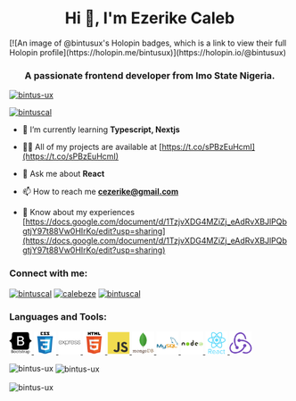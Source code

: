 <h1 align="center">Hi 👋, I'm Ezerike Caleb</h1>
[![An image of @bintusux's Holopin badges, which is a link to view their full Holopin profile](https://holopin.me/bintusux)](https://holopin.io/@bintusux)
<h3 align="center">A passionate frontend developer from Imo State Nigeria.</h3>

<p align="left"> <a href="https://github.com/ryo-ma/github-profile-trophy"><img src="https://github-profile-trophy.vercel.app/?username=bintus-ux" alt="bintus-ux" /></a> </p>

<p align="left"> <a href="https://twitter.com/bintuscal" target="blank"><img src="https://img.shields.io/twitter/follow/bintuscal?logo=twitter&style=for-the-badge" alt="bintuscal" /></a> </p>

- 🌱 I’m currently learning **Typescript, Nextjs**

- 👨‍💻 All of my projects are available at [https://t.co/sPBzEuHcmI](https://t.co/sPBzEuHcmI)

- 💬 Ask me about **React**

- 📫 How to reach me **cezerike@gmail.com**

- 📄 Know about my experiences [https://docs.google.com/document/d/1TzjvXDG4MZiZj_eAdRvXBJlPQbgtjY97t88Vw0HIrKo/edit?usp=sharing](https://docs.google.com/document/d/1TzjvXDG4MZiZj_eAdRvXBJlPQbgtjY97t88Vw0HIrKo/edit?usp=sharing)

<h3 align="left">Connect with me:</h3>
<p align="left">
<a href="https://twitter.com/bintuscal" target="blank"><img align="center" src="https://raw.githubusercontent.com/rahuldkjain/github-profile-readme-generator/master/src/images/icons/Social/twitter.svg" alt="bintuscal" height="30" width="40" /></a>
<a href="https://linkedin.com/in/calebeze" target="blank"><img align="center" src="https://raw.githubusercontent.com/rahuldkjain/github-profile-readme-generator/master/src/images/icons/Social/linked-in-alt.svg" alt="calebeze" height="30" width="40" /></a>
<a href="https://stackoverflow.com/users/bintuscal" target="blank"><img align="center" src="https://raw.githubusercontent.com/rahuldkjain/github-profile-readme-generator/master/src/images/icons/Social/stack-overflow.svg" alt="bintuscal" height="30" width="40" /></a>
</p>

<h3 align="left">Languages and Tools:</h3>
<p align="left"> <a href="https://getbootstrap.com" target="_blank" rel="noreferrer"> <img src="https://raw.githubusercontent.com/devicons/devicon/master/icons/bootstrap/bootstrap-plain-wordmark.svg" alt="bootstrap" width="40" height="40"/> </a> <a href="https://www.w3schools.com/css/" target="_blank" rel="noreferrer"> <img src="https://raw.githubusercontent.com/devicons/devicon/master/icons/css3/css3-original-wordmark.svg" alt="css3" width="40" height="40"/> </a> <a href="https://expressjs.com" target="_blank" rel="noreferrer"> <img src="https://raw.githubusercontent.com/devicons/devicon/master/icons/express/express-original-wordmark.svg" alt="express" width="40" height="40"/> </a> <a href="https://www.w3.org/html/" target="_blank" rel="noreferrer"> <img src="https://raw.githubusercontent.com/devicons/devicon/master/icons/html5/html5-original-wordmark.svg" alt="html5" width="40" height="40"/> </a> <a href="https://developer.mozilla.org/en-US/docs/Web/JavaScript" target="_blank" rel="noreferrer"> <img src="https://raw.githubusercontent.com/devicons/devicon/master/icons/javascript/javascript-original.svg" alt="javascript" width="40" height="40"/> </a> <a href="https://www.mongodb.com/" target="_blank" rel="noreferrer"> <img src="https://raw.githubusercontent.com/devicons/devicon/master/icons/mongodb/mongodb-original-wordmark.svg" alt="mongodb" width="40" height="40"/> </a> <a href="https://www.mysql.com/" target="_blank" rel="noreferrer"> <img src="https://raw.githubusercontent.com/devicons/devicon/master/icons/mysql/mysql-original-wordmark.svg" alt="mysql" width="40" height="40"/> </a> <a href="https://nodejs.org" target="_blank" rel="noreferrer"> <img src="https://raw.githubusercontent.com/devicons/devicon/master/icons/nodejs/nodejs-original-wordmark.svg" alt="nodejs" width="40" height="40"/> </a> <a href="https://reactjs.org/" target="_blank" rel="noreferrer"> <img src="https://raw.githubusercontent.com/devicons/devicon/master/icons/react/react-original-wordmark.svg" alt="react" width="40" height="40"/> </a> <a href="https://redux.js.org" target="_blank" rel="noreferrer"> <img src="https://raw.githubusercontent.com/devicons/devicon/master/icons/redux/redux-original.svg" alt="redux" width="40" height="40"/> </a> </p>

<p><img align="left" src="https://github-readme-stats.vercel.app/api/top-langs?username=bintus-ux&show_icons=true&locale=en&layout=compact" alt="bintus-ux" /></p>

<p>&nbsp;<img align="center" src="https://github-readme-stats.vercel.app/api?username=bintus-ux&show_icons=true&locale=en" alt="bintus-ux" /></p>

<p><img align="center" src="https://github-readme-streak-stats.herokuapp.com/?user=bintus-ux&" alt="bintus-ux" /></p>
